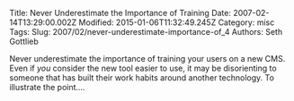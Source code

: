 Title: Never Underestimate the Importance of Training
Date: 2007-02-14T13:29:00.002Z
Modified: 2015-01-06T11:32:49.245Z
Category: misc
Tags: 
Slug: 2007/02/never-underestimate-importance-of_4
Authors: Seth Gottlieb

Never underestimate the importance of training your users on a new CMS. Even if <span style="font-style:italic;">you</span> consider the new tool easier to use, it may be disorienting to someone that has built their work habits around another technology. To illustrate the point....  

<object height="350" width="425">

<param name="movie" value="http://www.youtube.com/v/eRjVeRbhtRU"/>

<param name="wmode" value="transparent"/>

<embed height="350" src="http://www.youtube.com/v/eRjVeRbhtRU" type="application/x-shockwave-flash" width="425" wmode="transparent"/>

</object>
